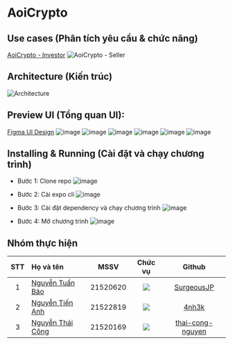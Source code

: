 # AoiCrypto

## Use cases (Phân tích yêu cầu & chức năng)
[AoiCrypto - Investor](https://github.com/user-attachments/assets/396ebe5f-8145-4679-a150-a4c4f4d250a4)
![AoiCrypto - Seller](https://github.com/user-attachments/assets/c387d0a7-cabe-473d-80e7-fcc56a14f9f2)

## Architecture (Kiến trúc)
![Architecture](https://github.com/user-attachments/assets/ebab7c6a-d112-4617-8d2a-344258cfe03f)

## Preview UI (Tổng quan UI):
[Figma UI Design](https://www.figma.com/design/9zYayDe7yRqOHxpqKOWAyA/CryptoExchange-Mobile-App-FREE-(Community))
![image](https://github.com/user-attachments/assets/c295ba70-47f6-4335-a76e-168b7f3d579a)
![image](https://github.com/user-attachments/assets/b972e908-3c70-49ea-81c5-0d42d789b93e)
![image](https://github.com/user-attachments/assets/3912bf1c-2699-4678-b10f-6bb3a581d992)
![image](https://github.com/user-attachments/assets/0cd29963-c665-4806-9927-24d18f0ca9f8)
![image](https://github.com/user-attachments/assets/d823f567-4a9e-4a7a-adcd-6e9af2518fcf)
![image](https://github.com/user-attachments/assets/ea14050d-0647-404d-90c3-d02791e09e86)

## Installing & Running (Cài đặt và chạy chương trình)
- Bước 1: Clone repo
![image](https://github.com/user-attachments/assets/14494e33-d539-4b15-88c6-466059a506cf)

- Bước 2: Cài expo cli
![image](https://github.com/user-attachments/assets/a0d6d86a-f0b2-4577-960b-14e31b0e2967)

- Bước 3: Cài đặt dependency và chạy chương trình
![image](https://github.com/user-attachments/assets/5b03f7fc-b37b-4a81-924a-892035c563de)

- Bước 4: Mở chương trình
![image](https://github.com/user-attachments/assets/02265dcf-638d-4338-a3f9-12983beb1060)


## Nhóm thực hiện
|STT|Họ và tên          |MSSV       |Chức vụ   |Github|
|:-:|:------------------|:---------:|:--------:|:-----------:|
| 1	|[Nguyễn Tuấn Bảo](mailto:21520620@gm.uit.edu.vn)	| 21520620	| ![](https://img.shields.io/badge/-Member-blue)  |[SurgeousJP](https://github.com/SurgeousJP)|
| 2	|[Nguyễn Tiến Anh](mailto:21520579@gm.uit.edu.vn)	| 21522819	| ![](https://img.shields.io/badge/-Member-blue)  |[4nh3k](https://github.com/4nh3k)|
| 3	|[Nguyễn Thái Công](mailto:21520169@gm.uit.edu.vn)	| 21520169	| ![](https://img.shields.io/badge/-Member-blue)  |[thai-cong-nguyen](https://github.com/thai-cong-nguyen)|
